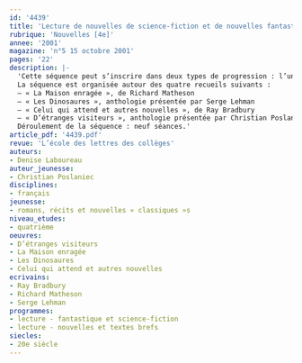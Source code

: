 ```yaml
---
id: '4439'
title: 'Lecture de nouvelles de science-fiction et de nouvelles fantastiques'
rubrique: 'Nouvelles [4e]'
annee: '2001'
magazine: 'n°5 15 octobre 2001'
pages: '22'
description: |-
  'Cette séquence peut s’inscrire dans deux types de progression : l’un consacré à une première étude d’un genre littéraire – la nouvelle –, l’autre orienté davantage vers des univers fictionnels que l’on commence à découvrir sous des formes plus complexes en quatrième – le fantastique et la science-fiction. En production écrite, la consigne sera adaptée à la progression prévue. On peut envisager la production d’une séquence descriptive, enrichie éventuellement d’un passage dialogué, avec des exigences variables en fonction des outils de langue que l’on aura étudiés. Dans le cadre d’une séquence proposée en début d’année, mieux vaut se limiter à une production partielle, l’écriture d’une nouvelle pouvant être un objectif de fin d’année.
  La séquence est organisée autour des quatre recueils suivants :
  – « La Maison enragée », de Richard Matheson 
  – « Les Dinosaures », anthologie présentée par Serge Lehman 
  – « Celui qui attend et autres nouvelles », de Ray Bradbury 
  – « D’étranges visiteurs », anthologie présentée par Christian Poslaniec
  Déroulement de la séquence : neuf séances.'
article_pdf: '4439.pdf'
revue: 'L’école des lettres des collèges'
auteurs:
- Denise Laboureau
auteur_jeunesse:
- Christian Poslaniec
disciplines:
- français
jeunesse:
- romans, récits et nouvelles « classiques »s
niveau_etudes:
- quatrième
oeuvres:
- D’étranges visiteurs
- La Maison enragée
- Les Dinosaures
- Celui qui attend et autres nouvelles
ecrivains:
- Ray Bradbury
- Richard Matheson
- Serge Lehman
programmes:
- lecture - fantastique et science-fiction
- lecture - nouvelles et textes brefs
siecles:
- 20e siècle
---
```

